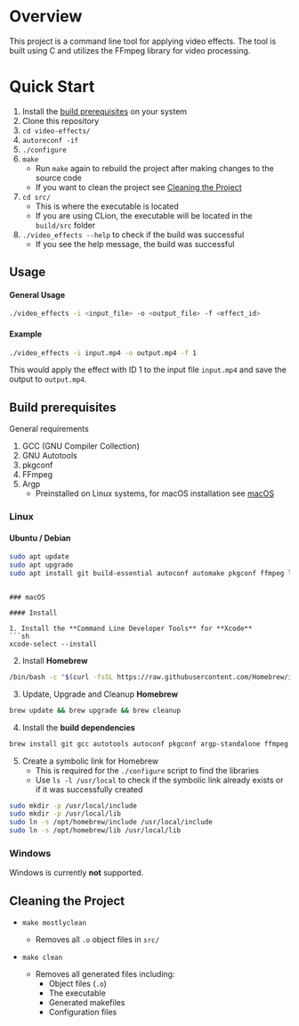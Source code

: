 # Overview

This project is a command line tool for applying video effects.
The tool is built using C and utilizes the FFmpeg library for video processing.

# Quick Start

1. Install the [build prerequisites](#build-prerequisites) on your system
2. Clone this repository
3. `cd video-effects/`
4. `autoreconf -if`
5. `./configure`
6. `make`
    - Run `make` again to rebuild the project after making changes to the source code
    - If you want to clean the project see [Cleaning the Project](#cleaning-the-project)
7. `cd src/`
    - This is where the executable is located
    - If you are using CLion, the executable will be located in the `build/src` folder
8. `./video_effects --help` to check if the build was successful
    - If you see the help message, the build was successful

## Usage

#### General Usage
```sh
./video_effects -i <input_file> -o <output_file> -f <effect_id>
```

#### Example
```sh
./video_effects -i input.mp4 -o output.mp4 -f 1
```
This would apply the effect with ID 1 to the input file `input.mp4` and save the output to `output.mp4`.

## Build prerequisites

General requirements

1. GCC (GNU Compiler Collection)
2. GNU Autotools
3. pkgconf
4. FFmpeg
5. Argp
    - Preinstalled on Linux systems, for macOS installation see [macOS](#macos)

### Linux

#### Ubuntu / Debian
```sh
sudo apt update
sudo apt upgrade
sudo apt install git build-essential autoconf automake pkgconf ffmpeg libavcodec-dev libavformat-dev libavutil-dev libswscale-dev
```
```

### macOS

#### Install 

1. Install the **Command Line Developer Tools** for **Xcode**
```sh
xcode-select --install
```

2. Install **Homebrew**
```sh
/bin/bash -c "$(curl -fsSL https://raw.githubusercontent.com/Homebrew/install/HEAD/install.sh)"
```
3. Update, Upgrade and Cleanup **Homebrew**
```sh
brew update && brew upgrade && brew cleanup
```
4. Install the **build dependencies**
```sh
brew install git gcc autotools autoconf pkgconf argp-standalone ffmpeg
```

5. Create a symbolic link for Homebrew
    - This is required for the `./configure` script to find the libraries
    - Use `ls -l /usr/local` to check if the symbolic link already exists or if it was successfully created
```sh
sudo mkdir -p /usr/local/include
sudo mkdir -p /usr/local/lib
sudo ln -s /opt/homebrew/include /usr/local/include
sudo ln -s /opt/homebrew/lib /usr/local/lib
```

### Windows

Windows is currently **not** supported.

## Cleaning the Project

- `make mostlyclean`
  - Removes all `.o` object files in `src/`

- `make clean`
  - Removes all generated files including:
    - Object files (`.o`)
    - The executable
    - Generated makefiles
    - Configuration files
